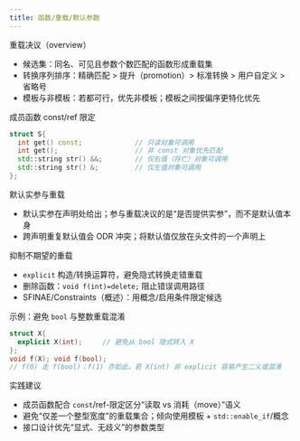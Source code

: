 ```yaml
---
title: 函数/重载/默认参数
---
```


重载决议（overview）
- 候选集：同名、可见且参数个数匹配的函数形成重载集
- 转换序列排序：精确匹配 > 提升（promotion）> 标准转换 > 用户自定义 > 省略号
- 模板与非模板：若都可行，优先非模板；模板之间按偏序更特化优先

成员函数 const/ref 限定
```cpp
struct S{
  int get() const;             // 只读对象可调用
  int get();                   // 非 const 对象优先匹配
  std::string str() &&;        // 仅右值（将亡）对象可调用
  std::string str() &;         // 仅左值对象可调用
};
```

默认实参与重载
- 默认实参在声明处给出；参与重载决议的是“是否提供实参”，而不是默认值本身
- 跨声明重复默认值会 ODR 冲突；将默认值仅放在头文件的一个声明上

抑制不期望的重载
- `explicit` 构造/转换运算符，避免隐式转换走错重载
- 删除函数：`void f(int)=delete;` 阻止错误调用路径
- SFINAE/Constraints（概述）：用概念/启用条件限定候选

示例：避免 `bool` 与整数重载混淆
```cpp
struct X{
  explicit X(int);     // 避免从 bool 隐式转入 X
};
void f(X); void f(bool);
// f(0) 走 f(bool)；f(1) 亦如此，若 X(int) 非 explicit 容易产生二义或混淆
```

实践建议
- 成员函数配合 `const`/ref-限定区分“读取 vs 消耗（move）”语义
- 避免“仅差一个整型宽度”的重载集合；倾向使用模板 + `std::enable_if`/概念
- 接口设计优先“显式、无歧义”的参数类型
